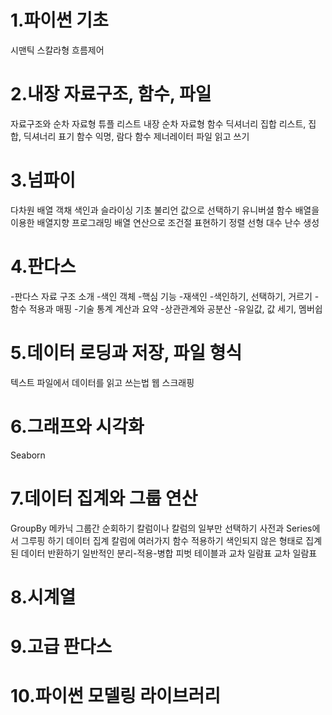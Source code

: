 # 1.파이썬 기초
 시맨틱
 스칼라형
 흐름제어

# 2.내장 자료구조, 함수, 파일
 자료구조와 순차 자료형
  튜플
  리스트
  내장 순차 자료형 함수
  딕셔너리
  집합
  리스트, 집합, 딕셔너리 표기
 함수
  익명, 람다 함수
  제너레이터
  파일 읽고 쓰기

# 3.넘파이
 다차원 배열 객채
  색인과 슬라이싱 기초
  불리언 값으로 선택하기
 유니버셜 함수
 배열을 이용한 배열지향 프로그래밍
  배열 연산으로 조건절 표현하기
  정렬
 선형 대수
 난수 생성

# 4.판다스
-판다스 자료 구조 소개
     -색인 객체
-핵심 기능
    -재색인
    -색인하기, 선택하기, 거르기
    -함수 적용과 매핑
-기술 통계 계산과 요약
     -상관관계와 공분산
     -유일값, 값 세기, 멤버쉽

# 5.데이터 로딩과 저장, 파일 형식
 텍스트 파일에서 데이터를 읽고 쓰는법
  웹 스크래핑

# 6.그래프와 시각화
  Seaborn

# 7.데이터 집계와 그룹 연산
 GroupBy 메카닉
  그룹간 순회하기
  칼럼이나 칼럼의 일부만 선택하기
  사전과 Series에서 그루핑 하기
 데이터 집계
  칼럼에 여러가지 함수 적용하기
  색인되지 않은 형태로 집계된 데이터 반환하기
 일반적인 분리-적용-병합
 피벗 테이블과 교차 일람표
  교차 일람표

# 8.시계열

# 9.고급 판다스

# 10.파이썬 모델링 라이브러리
